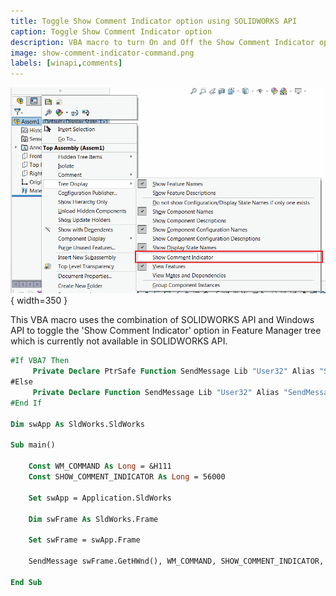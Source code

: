 ```yaml
---
title: Toggle Show Comment Indicator option using SOLIDWORKS API
caption: Toggle Show Comment Indicator option
description: VBA macro to turn On and Off the Show Comment Indicator option of Feature Manager tree using SOLIDWORKS API and Windows API
image: show-comment-indicator-command.png
labels: [winapi,comments]
---
```

![Show Comments Indicator command](show-comment-indicator-command.png){ width=350 }

This VBA macro uses the combination of SOLIDWORKS API and Windows API to toggle the 'Show Comment Indicator' option in Feature Manager tree which is currently not available in SOLIDWORKS API.

~~~ vb
#If VBA7 Then
     Private Declare PtrSafe Function SendMessage Lib "User32" Alias "SendMessageA" (ByVal hWnd As Long, ByVal wMsg As Long, ByVal wParam As Long, lParam As Any) As Long
#Else
     Private Declare Function SendMessage Lib "User32" Alias "SendMessageA" (ByVal hWnd As Long, ByVal wMsg As Long, ByVal wParam As Long, lParam As Any) As Long
#End If

Dim swApp As SldWorks.SldWorks

Sub main()

    Const WM_COMMAND As Long = &H111
    Const SHOW_COMMENT_INDICATOR As Long = 56000
    
    Set swApp = Application.SldWorks
        
    Dim swFrame As SldWorks.Frame
    
    Set swFrame = swApp.Frame
    
    SendMessage swFrame.GetHWnd(), WM_COMMAND, SHOW_COMMENT_INDICATOR, 0
    
End Sub
~~~


